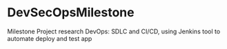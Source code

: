 # DevSecOpsMilestone
Milestone Project research DevOps: SDLC and CI/CD, using Jenkins tool to automate deploy and test app
